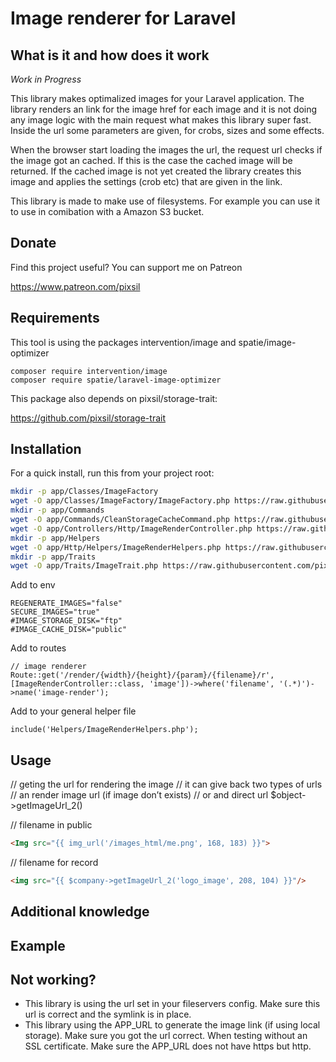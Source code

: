 # Image renderer for Laravel

## What is it and how does it work

*Work in Progress*

This library makes optimalized images for your Laravel application. The library renders an link for the image href for each image and it is not doing any image logic with the main request what makes this library super fast. Inside the url some parameters are given, for crobs, sizes and some effects.

When the browser start loading the images the url, the request url checks if the image got an cached. If this is the case the cached image will be returned. If the cached image is not yet created the library creates this image and applies the settings (crob etc) that are given in the link.

This library is made to make use of filesystems. For example you can use it to use in comibation with a Amazon S3 bucket.

## Donate

Find this project useful? You can support me on Patreon

https://www.patreon.com/pixsil

## Requirements

This tool is using the packages intervention/image and spatie/image-optimizer

```
composer require intervention/image
composer require spatie/laravel-image-optimizer
```

This package also depends on pixsil/storage-trait:

https://github.com/pixsil/storage-trait

## Installation

For a quick install, run this from your project root:
```bash
mkdir -p app/Classes/ImageFactory
wget -O app/Classes/ImageFactory/ImageFactory.php https://raw.githubusercontent.com/pixsil/image-renderer/main/Classes/ImageFactory/ImageFactory.php
mkdir -p app/Commands
wget -O app/Commands/CleanStorageCacheCommand.php https://raw.githubusercontent.com/pixsil/image-renderer/main/Commands/CleanStorageCacheCommand.php
wget -O app/Controllers/Http/ImageRenderController.php https://raw.githubusercontent.com/pixsil/image-renderer/main/Controllers/ImageRenderController.php
mkdir -p app/Helpers
wget -O app/Http/Helpers/ImageRenderHelpers.php https://raw.githubusercontent.com/pixsil/image-renderer/main/Helpers/ImageRenderHelpers.php
mkdir -p app/Traits
wget -O app/Traits/ImageTrait.php https://raw.githubusercontent.com/pixsil/image-renderer/main/Traits/ImageTrait.php
```

Add to env
```
REGENERATE_IMAGES="false"
SECURE_IMAGES="true"
#IMAGE_STORAGE_DISK="ftp"
#IMAGE_CACHE_DISK="public"
```

Add to routes
```
// image renderer
Route::get('/render/{width}/{height}/{param}/{filename}/r', [ImageRenderController::class, 'image'])->where('filename', '(.*)')->name('image-render');
```

Add to your general helper file
```
include('Helpers/ImageRenderHelpers.php');
```

## Usage

// geting the url for rendering the image
// it can give back two types of urls
// an render image url (if image don’t exists)
// or and direct url
$object->getImageUrl_2()

// filename in public
```html
<Img src="{{ img_url('/images_html/me.png', 168, 183) }}">
```

// filename for record

```html
<img src="{{ $company->getImageUrl_2('logo_image', 208, 104) }}"/>
```

## Additional knowledge

## Example

## Not working?

- This library is using the url set in your fileservers config. Make sure this url is correct and the symlink is in place.
- This library using the APP_URL to generate the image link (if using local storage). Make sure you got the url correct. When testing without an SSL certificate. Make sure the APP_URL does not have https but http.
